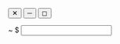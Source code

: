 
<link rel="stylesheet" type="text/css" href="static/css/style.css"/>
<main id="container">
<div id="terminal">
  <section id="terminal_bar">
    <div id="bar_buttons">
      <button class="bar_button" id="bar_button_exit">&#10005;</button>
      <button class="bar_button">&#9472;</button>
      <button class="bar_button">&#9723;</button>
    </div>
    <p id="bar_user"></p>
  </section>
  <!-- Terminal Body -->
  <section id="terminal_body">
    <div id="terminal_body_content">
    </div>
    <div id="terminal_prompt">
      <span id="terminal_prompt_user"></span>
      <span id="terminal_prompt_location">~</span>
      <span id="terminal_prompt_bling">$</span>
      <input id="terminal_prompt_input"></input>
      <span id="terminal_prompt_cursor"></span>
    </div>
  </section>
</div>
<!--<script src='static/js/main.js'></script>-->
</main>

